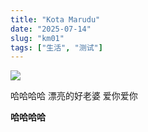 ```yaml
---
title: "Kota Marudu"
date: "2025-07-14"
slug: "km01"
tags: ["生活", "测试"]
---
```

![](https://prod-files-secure.s3.us-west-2.amazonaws.com/112d0858-5090-4d34-a606-b75eb8d65fd2/c7b45876-473c-4fb6-85d3-cb84a84bfc51/1000201235.jpg?X-Amz-Algorithm=AWS4-HMAC-SHA256&X-Amz-Content-Sha256=UNSIGNED-PAYLOAD&X-Amz-Credential=ASIAZI2LB466YQQCAEMT%2F20250724%2Fus-west-2%2Fs3%2Faws4_request&X-Amz-Date=20250724T150501Z&X-Amz-Expires=3600&X-Amz-Security-Token=IQoJb3JpZ2luX2VjEAcaCXVzLXdlc3QtMiJHMEUCIQDmADRe8x2PTsqyaPUsyUbcNOy646%2Fa8NXSvex2%2FRN0dQIgUq0xZ2UvWDkPM%2F8Sf%2BItHwHneN9APSkBb1wR1qfA%2B98q%2FwMIMBAAGgw2Mzc0MjMxODM4MDUiDPwvxWp%2FqdoR3VzpuircA59buG%2BZXX973QnJTBn0MrzDfqK4bjm4x0Z74qIIl0y31tN74IZMjkBoicK0g3RmDNQNs%2FCastRLHHeelbB6WIm94bGFnJJia3dTAMbzwl0V46MpBECeHUaDtWTTvDWcT1jMF1w%2BqfKDnyuwV3FjLKP%2Fja5WqNi5tlU5ZNDJdIysHCREhn1af8tMyliRELS%2B%2F5dol2u%2BDDNODuXpCFTGGDYIT21IlZFDvlVrwRRQsC3dW6QtCzrR%2F1iz6mbp8SMZ6Yu%2FnA%2BcAMjWJRtwv9MRY7T3yZxReg6LHGXKd%2BwXZ3UyODdTFB9oQMy4Lo8DgmTpvs45mqvv96z4JtOIyVQqWhutLwEUsGaUucan2tEY%2FkHkl6niKGhMPd6NeDtUSDWh5dMTyLoql2l41qL1dUvdSEEYXT5WZQuaUE1tq2YVNgAFVXEFi2Ixv02ZhVVf6itjX7r4NVJ3FiRTIqh4M5fakrunTKLuUC1RsZJxxyfgOin4wN02eIKxqnwJQ6Q9PaFrh4kxwKhb%2F1gTAWNdviMhdTf1ALH7beFUuposr1satPx0GsxcyM%2FvZaghrABryIyAnJnjPSgYF%2B85J2GOJR%2FMVinkuFxzWJCkqmRCxdcrfBz7SjL5cOFjgI3jTV5DMIWVicQGOqUBBw54UhvgOyf933xdc86eJwKH7%2FCc0RKCdl64HeUCC5l7v1FVwyyWYivMoT2d%2BdIIU2tIlWRqAM25rn4IviftUC%2BPphrsfGsn9C62DGEv%2FcYo9jhkUuPaAUFHZNde8Z9cEchyhY3yWk19nKIPORjuGzI46jckMxeFU7hV9kHDc4EQ8DoIReRkqVWCN87EVfwnn2mDqOWNB%2BEPN12SxNkEYmka4EbE&X-Amz-Signature=4283535804a46169f3292e3f8b92c577e6531ad34c6a35b50e658f5293ff89e3&X-Amz-SignedHeaders=host&x-amz-checksum-mode=ENABLED&x-id=GetObject)


哈哈哈哈  漂亮的好老婆  爱你爱你


**哈哈哈哈**


